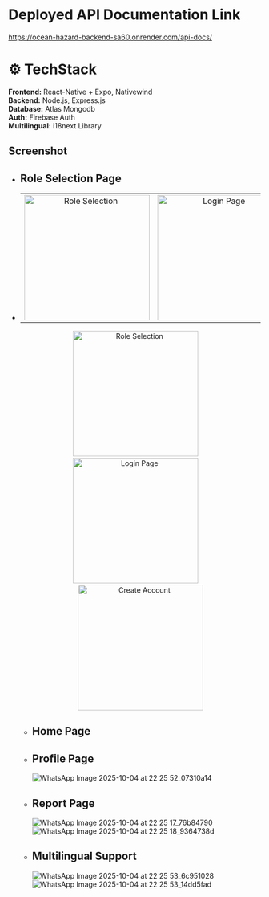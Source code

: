 # Deployed API Documentation Link
https://ocean-hazard-backend-sa60.onrender.com/api-docs/ 

# ⚙️ TechStack
**Frontend:** React-Native + Expo, Nativewind <br>
**Backend:** Node.js, Express.js <br>
**Database:** Atlas Mongodb <br>
**Auth:** Firebase Auth <br>
**Multilingual:** i18next Library

## Screenshot
- ## Role Selection Page
- <table border="0">
  <tr>
    <td align="center">
      <img src="https://github.com/user-attachments/assets/915989ca-0fb5-4b86-937c-1b9142e42e2e" alt="Role Selection" width="250">
    </td>
    <td align="center">
      <img src="https://github.com/user-attachments/assets/ef1e068f-165b-4ed0-b481-707ce850fc9f" alt="Login Page" width="250">
    </td>
    <td align="center">
      <img src="https://github.com/user-attachments/assets/efe4cbbe-642b-47b6-91e4-05827c7116fc" alt="Create Account" width="250">
    </td>
  </tr>
</table>

<p align="center">
  <img src="https://github.com/user-attachments/assets/915989ca-0fb5-4b86-937c-1b9142e42e2e" alt="Role Selection" width="250"/>
  &nbsp;&nbsp;&nbsp;&nbsp;
  <img src="https://github.com/user-attachments/assets/ef1e068f-165b-4ed0-b481-707ce850fc9f" alt="Login Page" width="250"/>
  &nbsp;&nbsp;&nbsp;&nbsp;
  <img src="path/to/your/third_image.jpg" alt="Create Account" width="250"/>
</p>

- ## Home Page
- ## Profile Page
  ![WhatsApp Image 2025-10-04 at 22 25 52_07310a14](https://github.com/user-attachments/assets/728bd6e7-3bb6-4b76-8a2e-f59fa83e1aa0)

- ## Report Page
  ![WhatsApp Image 2025-10-04 at 22 25 17_76b84790](https://github.com/user-attachments/assets/a0a31274-0317-4656-80c9-dde498c8788c)
  ![WhatsApp Image 2025-10-04 at 22 25 18_9364738d](https://github.com/user-attachments/assets/5947475b-e23b-49ce-a9f2-d59b724554aa)

- ## Multilingual Support
  ![WhatsApp Image 2025-10-04 at 22 25 53_6c951028](https://github.com/user-attachments/assets/8ba03f6d-1b14-4e3e-9e15-a3f59950f9f5)
  ![WhatsApp Image 2025-10-04 at 22 25 53_14dd5fad](https://github.com/user-attachments/assets/84b7466d-c154-4127-adb5-02762a5336d3)








